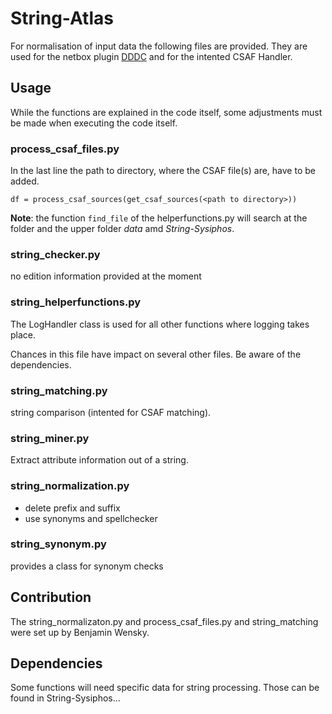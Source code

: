 # String-Atlas

For normalisation of input data the following files are provided. They are used for the netbox plugin [DDDC](../../DDDC-Netbox-plugin) and for the intented CSAF Handler.

## Usage

While the functions are explained in the code itself, some adjustments must be made when executing the code itself.

### process_csaf_files.py

In the last line the path to directory, where the CSAF file(s) are, have to be added.

 ```text
df = process_csaf_sources(get_csaf_sources(<path to directory>))
 ```

 **Note**: the function `find_file` of the helperfunctions.py will search at the folder and the upper folder *data* amd *String-Sysiphos*.

### string_checker.py

  no edition information provided at the moment

### string_helperfunctions.py
  
  The LogHandler class is used for all other functions where logging takes place.

  Chances in this file have impact on several other files. Be aware of the dependencies.

### string_matching.py

  string comparison (intented for CSAF matching).

### string_miner.py

  Extract attribute information out of a string.

### string_normalization.py

- delete prefix and suffix
- use synonyms and spellchecker

### string_synonym.py

  provides a class for synonym checks

## Contribution

The string_normalizaton.py and process_csaf_files.py  and string_matching were set up by Benjamin Wensky.

## Dependencies

Some functions will need specific data for string processing. Those can be found in String-Sysiphos...
